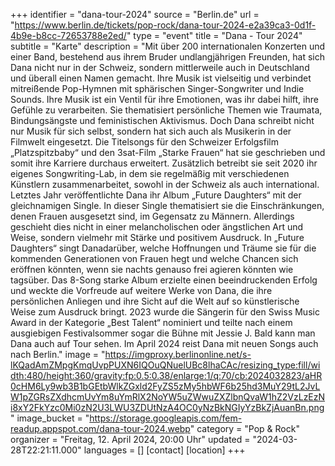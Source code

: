 +++
identifier = "dana-tour-2024"
source = "Berlin.de"
url = "https://www.berlin.de/tickets/pop-rock/dana-tour-2024-e2a39ca3-0d1f-4b9e-b8cc-72653788e2ed/"
type = "event"
title = "Dana - Tour 2024"
subtitle = "Karte"
description = "Mit über 200 internationalen Konzerten und einer Band, bestehend aus ihrem Bruder undlangjährigen Freunden, hat sich Dana nicht nur in der Schweiz, sondern mittlerweile auch in Deutschland und überall einen Namen gemacht.
Ihre Musik ist vielseitig und verbindet mitreißende Pop-Hymnen mit sphärischen Singer-Songwriter und Indie Sounds. Ihre Musik ist ein Ventil für ihre Emotionen, was ihr dabei hilft, ihre Gefühle zu verarbeiten. Sie thematisiert persönliche Themen wie Traumata, Bindungsängste und feministischen Aktivismus. Doch Dana schreibt nicht nur Musik für sich selbst, sondern hat sich auch als Musikerin in der Filmwelt eingesetzt. Die Titelsongs für den Schweizer Erfolgsfilm „Platzspitzbaby“ und den 3sat-Film „Starke Frauen“ hat sie geschrieben und somit ihre Karriere durchaus erweitert. Zusätzlich betreibt sie seit 2020 ihr eigenes Songwriting-Lab, in dem sie regelmäßig mit verschiedenen Künstlern zusammenarbeitet, sowohl in der Schweiz als auch international. Letztes Jahr veröffentlichte Dana ihr Album „Future Daughters“ mit der gleichnamigen Single. In dieser Single thematisiert sie die Einschränkungen, denen Frauen ausgesetzt sind, im Gegensatz zu Männern. Allerdings geschieht dies nicht in einer melancholischen oder ängstlichen Art und Weise, sondern vielmehr mit Stärke und positivem Ausdruck. In „Future Daughters“ singt Danadarüber, welche Hoffnungen und Träume sie für die kommenden Generationen von Frauen hegt und welche Chancen sich eröffnen könnten, wenn sie nachts genauso frei agieren könnten wie tagsüber. Das 8-Song starke Album erzielte einen beeindruckenden Erfolg und weckte die Vorfreude auf weitere Werke von Dana, die ihre persönlichen Anliegen und ihre Sicht auf die Welt auf so künstlerische Weise zum Ausdruck bringt. 2023 wurde die Sängerin für den Swiss Music Award in der Kategorie „Best Talent“ nominiert und teilte nach einem ausgiebigen Festivalsommer sogar die Bühne mit Jessie J. Bald kann man Dana auch auf Tour sehen. Im April 2024 reist Dana mit neuen Songs auch nach Berlin."
image = "https://imgproxy.berlinonline.net/s-lKQadAmZMpgKmqUvpPUXN6IQOuQNuelUBc8lhaCAc/resizing_type:fill/width:480/height:360/gravity:fp:0.5:0.38/enlarge:1/q:70/cb:2024032823/aHR0cHM6Ly9wb3B1bGEtbWlkZGxld2FyZS5zMy5hbWF6b25hd3MuY29tL2JvLW1pZGRsZXdhcmUvYm8uYmRlX2NoYW5uZWwuZXZlbnQvaW1hZ2VzLzEzNi8xY2FkYzc0Mi0zN2U3LWU3ZDUtNzA4OC0yNzBkNGIyYzBkZjAuanBn.png"
image_bucket = "https://storage.googleapis.com/fem-readup.appspot.com/dana-tour-2024.webp"
category = "Pop & Rock"
organizer = "Freitag, 12. April 2024, 20:00 Uhr"
updated = "2024-03-28T22:21:11.000"
languages = []
[contact]
[location]
+++